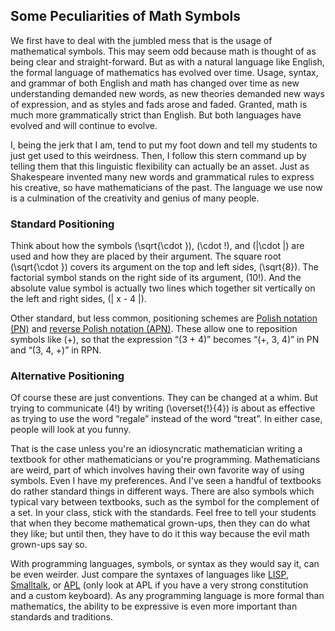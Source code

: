 ## Some Peculiarities of Math Symbols

We first have to deal with the jumbled mess that is the usage of
mathematical symbols. This may seem odd because math is thought of
as being clear and straight-forward. But as with a natural language
like English, the formal language of mathematics has evolved over time.
Usage, syntax, and grammar of both English and math has changed over
time as new understanding demanded new words, as new theories demanded
new ways of expression, and as styles and fads arose and faded.
Granted, math is much more grammatically strict than English. But both
languages have evolved and will continue to evolve.

I, being the jerk that I am, tend to put my foot down and tell my
students to just get used to this weirdness. Then, I follow this stern
command up by telling them that this linguistic flexibility can
actually be an asset. Just as Shakespeare invented many new words and
grammatical rules to express his creative, so have mathematicians of
the past. The language we use now is a culmination of the creativity
and genius of many people.

### Standard Positioning

Think about how the symbols \(\sqrt{\cdot }\), \(\cdot !\), and
\(|\cdot |\) are used and how they are placed by their argument. The
square root \(\sqrt{\cdot }\) covers its argument on the top and left
sides, \(\sqrt{8}\). The factorial symbol stands on the right side of
its argument, \(10!\). And the absolute value symbol is actually two
lines which together sit vertically on the left and right sides,
\(| x - 4 |\).

Other standard, but less common, positioning schemes are
[Polish notation (PN)][1] and [reverse Polish notation (APN)][2].
These allow one to reposition symbols like \(+\), so that the
expression “\(3 + 4\)” becomes “\(+\, 3\, 4\)”
in PN and “\(3\, 4\, +\)” in RPN.

### Alternative Positioning

Of course these are just conventions. They can be changed at a whim.
But trying to communicate \(4!\) by writing \(\overset{!}{4}\) is about
as effective as trying to use the word “regale” instead of
the word “treat”. In either case, people will look at you
funny.

That is the case unless you're an idiosyncratic mathematician writing a
textbook for other mathematicians or you're programming. Mathematicians
are weird, part of which involves having their own favorite way of
using symbols. Even I have my preferences. And I've seen a handful of
textbooks do rather standard things in different ways. There are also
symbols which typical vary between textbooks, such as the symbol for
the complement of a set. In your class, stick with the standards. Feel
free to tell your students that when they become mathematical
grown-ups, then they can do what they like; but until then, they have
to do it this way because the evil math grown-ups say so.

With programming languages, symbols, or syntax as they would say it,
can be even weirder. Just compare the syntaxes of languages like
[LISP][3], [Smalltalk][4], or [APL][5] (only look at APL if you have a very
strong constitution and a custom keyboard). As any programming language is more
formal than mathematics, the ability to be expressive is even more important
than standards and traditions.

[1]: https://en.wikipedia.org/wiki/Polish_notation "Polish notation"
[2]: https://en.wikipedia.org/wiki/Reverse_Polish_notation "Reverse Polish notation"
[3]: https://en.wikipedia.org/wiki/Lisp_%28programming_language%29#Syntax_and_semantics "LISP"
[4]: https://en.wikipedia.org/wiki/Smalltalk#Expressions "Smalltalk"
[5]: https://en.wikipedia.org/wiki/APL_%28programming_language%29 "APL"
